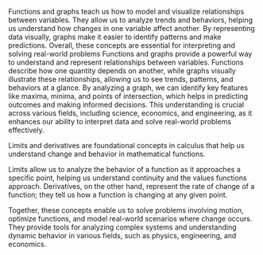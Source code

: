 Functions and graphs teach us how to model and visualize relationships between variables. They allow us to analyze trends and behaviors, helping us understand how changes in one variable affect another. By representing data visually, graphs make it easier to identify patterns and make predictions.
Overall, these concepts are essential for interpreting and solving real-world problems
Functions and graphs provide a powerful way to understand and represent relationships between variables. Functions describe how one quantity depends on another, while graphs visually illustrate these relationships, allowing us to see trends, patterns, and behaviors at a glance. By analyzing a graph, we can identify key features like maxima, minima, and points of intersection, which helps in predicting outcomes and making informed decisions. This understanding is crucial across various fields, including science, economics, and engineering, as it enhances our ability to interpret data and solve real-world problems effectively.

Limits and derivatives are foundational concepts in calculus that help us understand change and behavior in mathematical functions. 

Limits allow us to analyze the behavior of a function as it approaches a specific point, helping us understand continuity and the values functions approach. Derivatives, on the other hand, represent the rate of change of a function; they tell us how a function is changing at any given point. 

Together, these concepts enable us to solve problems involving motion, optimize functions, and model real-world scenarios where change occurs. They provide tools for analyzing complex systems and understanding dynamic behavior in various fields, such as physics, engineering, and economics.

